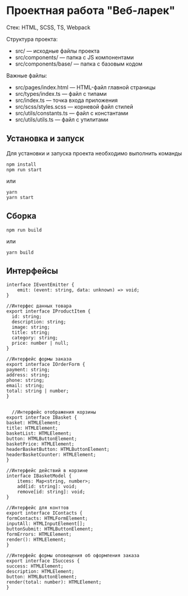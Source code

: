 # Проектная работа "Веб-ларек"

Стек: HTML, SCSS, TS, Webpack

Структура проекта:
- src/ — исходные файлы проекта
- src/components/ — папка с JS компонентами
- src/components/base/ — папка с базовым кодом

Важные файлы:
- src/pages/index.html — HTML-файл главной страницы
- src/types/index.ts — файл с типами
- src/index.ts — точка входа приложения
- src/scss/styles.scss — корневой файл стилей
- src/utils/constants.ts — файл с константами
- src/utils/utils.ts — файл с утилитами

## Установка и запуск
Для установки и запуска проекта необходимо выполнить команды

```
npm install
npm run start
```

или

```
yarn
yarn start
```
## Сборка

```
npm run build
```

или

```
yarn build
```



## Интерфейсы

```
interface IEventEmitter {
    emit: (event: string, data: unknown) => void;
}

//Интерфес данных товара
export interface IProductItem {
  id: string;
  description: string;
  image: string;
  title: string;
  category: string;
  price: number | null;
}

//Интерфейс формы заказа  
export interface IOrderForm {
payment: string;
address: string;
phone: string;
email: string;
total: string | number;
}


  //Интерфейс отображения корзины
export interface IBasket {
basket: HTMLElement;
title: HTMLElement;
basketList: HTMLElement;
button: HTMLButtonElement;
basketPrice: HTMLElement;
headerBasketButton: HTMLButtonElement;
headerBasketCounter: HTMLElement;
}

//Интерфейс действий в корзине
interface IBasketModel {
    items: Map<string, number>;
    add[id: string]: void;
    remove[id: string]: void;
}

//Интерфейс для конттов
export interface IContacts {
formContacts: HTMLFormElement;
inputAll: HTMLInputElement[];
buttonSubmit: HTMLButtonElement;
formErrors: HTMLElement;
render(): HTMLElement;
}

//Интерфейс формы оповещения об оформления заказа
export interface ISuccess {
success: HTMLElement;
description: HTMLElement;
button: HTMLButtonElement;
render(total: number): HTMLElement;
}
```